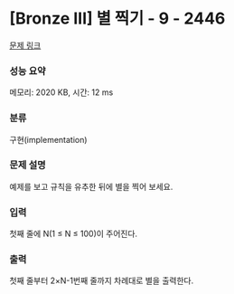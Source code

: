 # [Bronze III] 별 찍기 - 9 - 2446 

[문제 링크](https://www.acmicpc.net/problem/2446) 

### 성능 요약

메모리: 2020 KB, 시간: 12 ms

### 분류

구현(implementation)

### 문제 설명

<p>예제를 보고 규칙을 유추한 뒤에 별을 찍어 보세요.</p>

### 입력 

 <p>첫째 줄에 N(1 ≤ N ≤ 100)이 주어진다.</p>

### 출력 

 <p>첫째 줄부터 2×N-1번째 줄까지 차례대로 별을 출력한다.</p>

